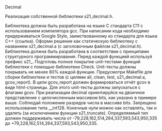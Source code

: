 Decimal

Реализация собственной библиотеки s21_decimal.h.

Библиотека должна быть разработана на языке С стандарта C11 с использованием компилятора gcc.
При написании кода необходимо придерживаться Google Style, заимствованному из стандарта для языка C++ (ссылка).
Оформи решение как статическую библиотеку с названием s21_decimal.a (с заголовочным файлом s21_decimal.h).
Библиотека должна быть разработана в соответствии с принципами структурного программирования.
Перед каждой функцией используй префикс s21_.
Подготовь полное покрытие unit-тестами функций библиотеки c помощью библиотеки Check.
Unit-тесты должны покрывать не менее 80% каждой функции.
Предусмотри Makefile для сборки библиотеки и тестов (с целями all, clean, test, s21_decimal.a, gcov_report).
В цели gcov_report должен формироваться отчёт gcov в виде html-страницы. Для этого unit-тесты должны запускаться с флагами gcov.
При реализации decimal ориентируйся на двоичное представление с целочисленным массивом bits, как указано в примере выше. Соблюдай положение разрядов числа в массиве bits.
Запрещено использование типа __int128.
Конечные нули можно как оставлять, так и удалять (за исключением функции s21_truncate).
Определяемый тип должен поддерживать числа от -79,228,162,514,264,337,593,543,950,335 до +79,228,162,514,264,337,593,543,950,335.

